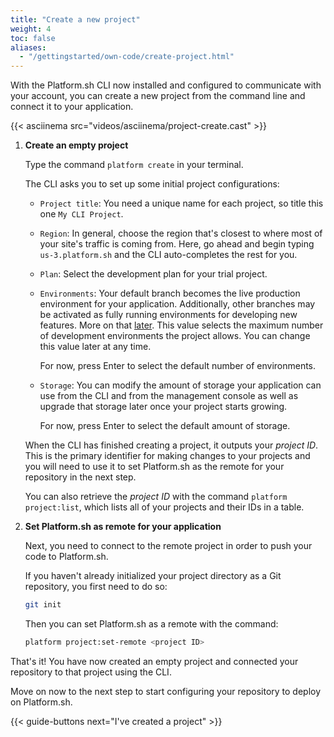 ```yaml
---
title: "Create a new project"
weight: 4
toc: false
aliases:
  - "/gettingstarted/own-code/create-project.html"
---
```


With the Platform.sh CLI now installed and configured to communicate with your account,
you can create a new project from the command line and connect it to your application.

{{< asciinema src="videos/asciinema/project-create.cast" >}}

1. **Create an empty project**

    Type the command `platform create` in your terminal.

    The CLI asks you to set up some initial project configurations:

    * `Project title`: You need a unique name for each project, so title this one `My CLI Project`.

    * `Region`: In general, choose the region that's closest to where most of your site's traffic is coming from.
      Here, go ahead and begin typing `us-3.platform.sh` and the CLI auto-completes the rest for you.

    * `Plan`: Select the development plan for your trial project.

    * `Environments`: Your default branch becomes the live production environment for your application.
      Additionally, other branches may be activated as fully running environments for developing new features.
      More on that [later](/gettingstarted/developing/dev-environments/_index.md).
      This value selects the maximum number of development environments the project allows.
      You can change this value later at any time.

      For now, press Enter to select the default number of environments.

    * `Storage`: You can modify the amount of storage your application can use from the CLI and from the management console
      as well as upgrade that storage later once your project starts growing.

      For now, press Enter to select the default amount of storage.

    When the CLI has finished creating a project, it outputs your *project ID*.
    This is the primary identifier for making changes to your projects
    and you will need to use it to set Platform.sh as the remote for your repository in the next step.

    You can also retrieve the *project ID* with the command `platform project:list`,
    which lists all of your projects and their IDs in a table.

2. **Set Platform.sh as remote for your application**

    Next, you need to connect to the remote project in order to push your code to Platform.sh.

    If you haven't already initialized your project directory as a Git repository, you first need to do so:

    ```bash
    git init
    ```

    Then you can set Platform.sh as a remote with the command:

    ```bash
    platform project:set-remote <project ID>
    ```

That's it! You have now created an empty project and connected your repository to that project using the CLI.

Move on now to the next step to start configuring your repository to deploy on Platform.sh.

{{< guide-buttons next="I've created a project" >}}
